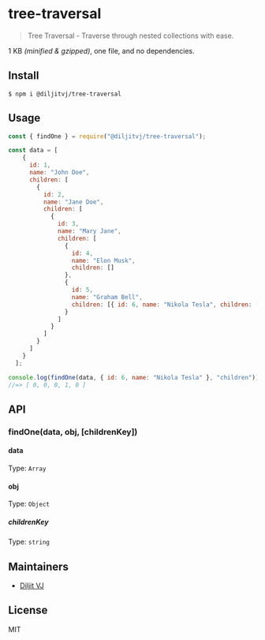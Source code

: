 # tree-traversal
> Tree Traversal - Traverse through nested collections with ease.

1 KB _(minified & gzipped)_, one file, and no dependencies.

## Install

```
$ npm i @diljitvj/tree-traversal
```

## Usage

```js
const { findOne } = require("@diljitvj/tree-traversal");

const data = [
    {
      id: 1,
      name: "John Doe",
      children: [
        {
          id: 2,
          name: "Jane Doe",
          children: [
            {
              id: 3,
              name: "Mary Jane",
              children: [
                {
                  id: 4,
                  name: "Elon Musk",
                  children: []
                },
                {
                  id: 5,
                  name: "Graham Bell",
                  children: [{ id: 6, name: "Nikola Tesla", children: [] }]
                }
              ]
            }
          ]
        }
      ]
    }
  ];

console.log(findOne(data, { id: 6, name: "Nikola Tesla" }, "children"));
//=> [ 0, 0, 0, 1, 0 ]
```

## API

### findOne(data, obj, [childrenKey])

#### data

Type: `Array`

#### obj

Type: `Object`

##### childrenKey

Type: `string`<br>

## Maintainers

- [Diljit VJ](https://github.com/diljitvj)

## License

MIT
